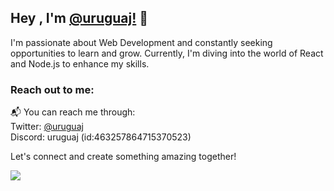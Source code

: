 ## Hey , I'm [@uruguaj!](https://uruguaj.com) 👋

I'm passionate about Web Development and constantly seeking opportunities to learn and grow. Currently, I'm diving into the world of React and Node.js to enhance my skills.

### Reach out to me:

📬 You can reach me through:  
Twitter: [@uruguaj](https://twitter.com/uruguaj)  
Discord: uruguaj (id:463257864715370523)

Let's connect and create something amazing together!

<a href="https://wakatime.com"><img src="https://wakatime.com/share/@ee989009-ce3d-43f8-9765-cf1abf914d92/591d057c-52c9-4aee-a1dd-53e0ec4a0d84.png" /></a>

<!---
uruguaj/uruguaj is a ✨ special ✨ repository because its `README.md` (this file) appears on your GitHub profile.
You can click the Preview link to take a look at your changes.
--->
